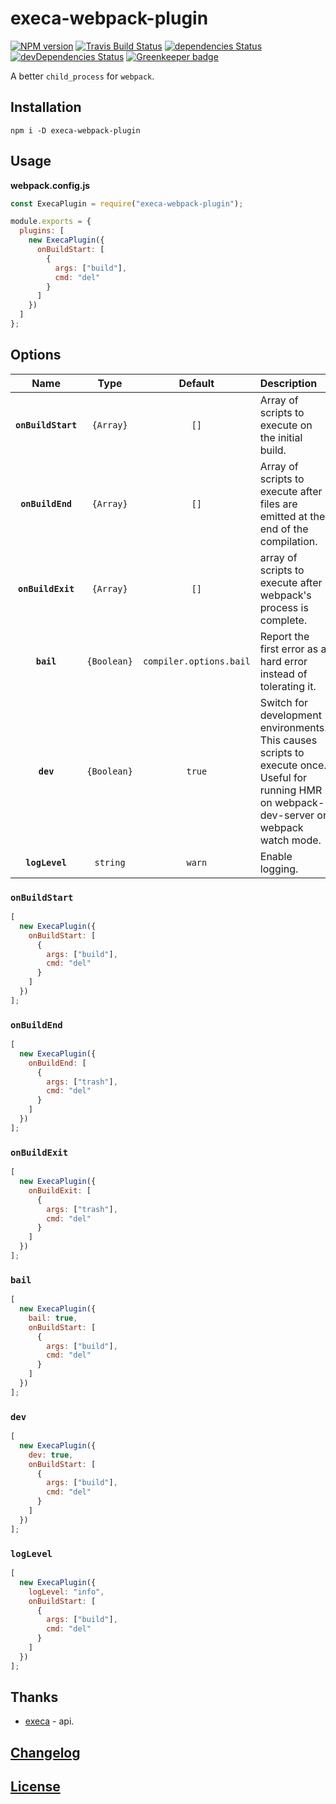 # execa-webpack-plugin

[![NPM version](https://img.shields.io/npm/v/execa-webpack-plugin.svg)](https://www.npmjs.org/package/execa-webpack-plugin)
[![Travis Build Status](https://img.shields.io/travis/itgalaxy/execa-webpack-plugin/master.svg?label=build)](https://travis-ci.org/itgalaxy/execa-webpack-plugin)
[![dependencies Status](https://david-dm.org/itgalaxy/execa-webpack-plugin/status.svg)](https://david-dm.org/itgalaxy/execa-webpack-plugin)
[![devDependencies Status](https://david-dm.org/itgalaxy/execa-webpack-plugin/dev-status.svg)](https://david-dm.org/itgalaxy/execa-webpack-plugin?type=dev)
[![Greenkeeper badge](https://badges.greenkeeper.io/itgalaxy/execa-webpack-plugin.svg)](https://greenkeeper.io)

A better `child_process` for `webpack`.

## Installation

```shell
npm i -D execa-webpack-plugin
```

## Usage

**webpack.config.js**

```js
const ExecaPlugin = require("execa-webpack-plugin");

module.exports = {
  plugins: [
    new ExecaPlugin({
      onBuildStart: [
        {
          args: ["build"],
          cmd: "del"
        }
      ]
    })
  ]
};
```

## Options

|        Name        |    Type     |         Default         | Description                                                                                                                                   |
| :----------------: | :---------: | :---------------------: | :-------------------------------------------------------------------------------------------------------------------------------------------- |
| **`onBuildStart`** |  `{Array}`  |          `[]`           | Array of scripts to execute on the initial build.                                                                                             |
|  **`onBuildEnd`**  |  `{Array}`  |          `[]`           | Array of scripts to execute after files are emitted at the end of the compilation.                                                            |
| **`onBuildExit`**  |  `{Array}`  |          `[]`           | array of scripts to execute after webpack's process is complete.                                                                              |
|     **`bail`**     | `{Boolean}` | `compiler.options.bail` | Report the first error as a hard error instead of tolerating it.                                                                              |
|     **`dev`**      | `{Boolean}` |         `true`          | Switch for development environments. This causes scripts to execute once. Useful for running HMR on webpack-dev-server or webpack watch mode. |
|   **`logLevel`**   |  `string`   |         `warn`          | Enable logging.                                                                                                                               |

### `onBuildStart`

```js
[
  new ExecaPlugin({
    onBuildStart: [
      {
        args: ["build"],
        cmd: "del"
      }
    ]
  })
];
```

### `onBuildEnd`

```js
[
  new ExecaPlugin({
    onBuildEnd: [
      {
        args: ["trash"],
        cmd: "del"
      }
    ]
  })
];
```

### `onBuildExit`

```js
[
  new ExecaPlugin({
    onBuildExit: [
      {
        args: ["trash"],
        cmd: "del"
      }
    ]
  })
];
```

### `bail`

```js
[
  new ExecaPlugin({
    bail: true,
    onBuildStart: [
      {
        args: ["build"],
        cmd: "del"
      }
    ]
  })
];
```

### `dev`

```js
[
  new ExecaPlugin({
    dev: true,
    onBuildStart: [
      {
        args: ["build"],
        cmd: "del"
      }
    ]
  })
];
```

### `logLevel`

```js
[
  new ExecaPlugin({
    logLevel: "info",
    onBuildStart: [
      {
        args: ["build"],
        cmd: "del"
      }
    ]
  })
];
```

## Thanks

* [execa](https://github.com/sindresorhus/execa) - api.

## [Changelog](CHANGELOG.md)

## [License](LICENSE)
